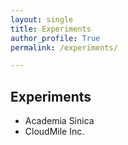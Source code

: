 ```yaml
---
layout: single
title: Experiments
author_profile: True
permalink: /experiments/

---
```


## Experiments
- Academia Sinica
- CloudMile Inc.
